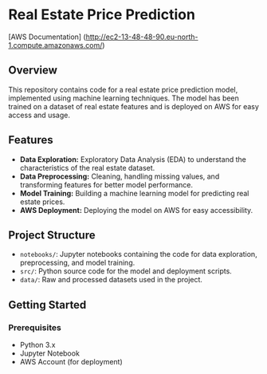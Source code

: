 # Real Estate Price Prediction

[AWS Documentation] (http://ec2-13-48-48-90.eu-north-1.compute.amazonaws.com/)

## Overview

This repository contains code for a real estate price prediction model, implemented using machine learning techniques. The model has been trained on a dataset of real estate features and is deployed on AWS for easy access and usage.

## Features

- **Data Exploration:** Exploratory Data Analysis (EDA) to understand the characteristics of the real estate dataset.
- **Data Preprocessing:** Cleaning, handling missing values, and transforming features for better model performance.
- **Model Training:** Building a machine learning model for predicting real estate prices.
- **AWS Deployment:** Deploying the model on AWS for easy accessibility.

## Project Structure

- `notebooks/`: Jupyter notebooks containing the code for data exploration, preprocessing, and model training.
- `src/`: Python source code for the model and deployment scripts.
- `data/`: Raw and processed datasets used in the project.

## Getting Started

### Prerequisites

- Python 3.x
- Jupyter Notebook
- AWS Account (for deployment)
